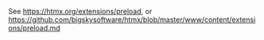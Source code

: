 See https://htmx.org/extensions/preload, or https://github.com/bigskysoftware/htmx/blob/master/www/content/extensions/preload.md